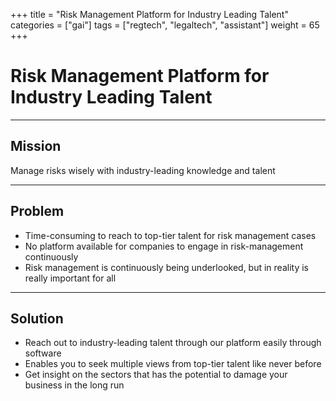 +++
title = "Risk Management Platform for Industry Leading Talent"
categories = ["gai"]
tags = ["regtech", "legaltech", "assistant"]
weight = 65
+++

# Risk Management Platform for Industry Leading Talent

---

## Mission

Manage risks wisely with industry-leading knowledge and talent

---

## Problem

- Time-consuming to reach to top-tier talent for risk management cases
- No platform available for companies to engage in risk-management continuously
- Risk management is continuously being underlooked, but in reality is really important for all

---

## Solution

- Reach out to industry-leading talent through our platform easily through software
- Enables you to seek multiple views from top-tier talent like never before
- Get insight on the sectors that has the potential to damage your business in the long run
